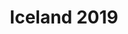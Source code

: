 ---
title: Iceland 2019
layout: collection
collection: iceland
permalink: /iceland/
entries_layout: grid
classes: wide
category: travel
---
